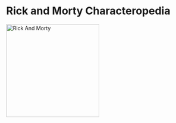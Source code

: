 # Rick and Morty Characteropedia

<img src="./public/site.jpg" alt="Rick And Morty"
	title="Site Image" height="250" />

